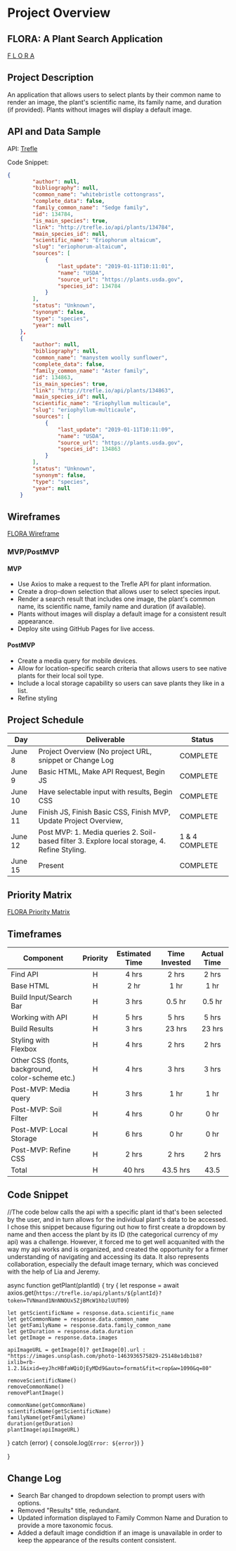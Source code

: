 # Project Overview

## FLORA: A Plant Search Application

[F L O R A](https://pages.git.generalassemb.ly/tsmiller19/FLORA/)

## Project Description

An application that allows users to select plants by their common name to render an image, the plant's scientific name, its family name, and duration (if provided). Plants without images will display a default image.

## API and Data Sample

API: 
[Trefle](https://trefle.io/)

Code Snippet:

```json
{
        "author": null,
        "bibliography": null,
        "common_name": "whitebristle cottongrass",
        "complete_data": false,
        "family_common_name": "Sedge family",
        "id": 134784,
        "is_main_species": true,
        "link": "http://trefle.io/api/plants/134784",
        "main_species_id": null,
        "scientific_name": "Eriophorum altaicum",
        "slug": "eriophorum-altaicum",
        "sources": [
            {
                "last_update": "2019-01-11T10:11:01",
                "name": "USDA",
                "source_url": "https://plants.usda.gov",
                "species_id": 134784
            }
        ],
        "status": "Unknown",
        "synonym": false,
        "type": "species",
        "year": null
    },
    {
        "author": null,
        "bibliography": null,
        "common_name": "manystem woolly sunflower",
        "complete_data": false,
        "family_common_name": "Aster family",
        "id": 134863,
        "is_main_species": true,
        "link": "http://trefle.io/api/plants/134863",
        "main_species_id": null,
        "scientific_name": "Eriophyllum multicaule",
        "slug": "eriophyllum-multicaule",
        "sources": [
            {
                "last_update": "2019-01-11T10:11:09",
                "name": "USDA",
                "source_url": "https://plants.usda.gov",
                "species_id": 134863
            }
        ],
        "status": "Unknown",
        "synonym": false,
        "type": "species",
        "year": null
    }
```

## Wireframes

[FLORA Wireframe](https://wireframe.cc/VQ6qlH)

### MVP/PostMVP
#### MVP 

- Use Axios to make a request to the Trefle API for plant information. 
- Create a drop-down selection that allows user to select species input.
- Render a search result that includes one image, the plant's common name, its scientific name, family name and duration (if available).
- Plants without images will display a default image for a consistent result appearance.  
- Deploy site using GitHub Pages for live access. 

#### PostMVP  
- Create a media query for mobile devices. 
- Allow for location-specific search criteria that allows users to see native plants for their local soil type. 
- Include a local storage capability so users can save plants they like in a list.
- Refine styling


## Project Schedule

|  Day | Deliverable | Status
|---|---| ---|
|June 8| Project Overview (No project URL, snippet or Change Log | COMPLETE
|June 9| Basic HTML, Make API Request, Begin JS | COMPLETE
|June 10| Have selectable input with results, Begin CSS | COMPLETE
|June 11| Finish JS, Finish Basic CSS, Finish MVP, Update Project Overview,  | COMPLETE
|June 12| Post MVP: 1. Media queries 2. Soil-based filter 3. Explore local storage, 4. Refine Styling.| 1 & 4 COMPLETE
|June 15| Present | COMPLETE

## Priority Matrix

[FLORA Priority Matrix](https://app.conceptboard.com/board/ug3x-zmum-c2md-ibp1-conb)

## Timeframes

| Component | Priority | Estimated Time | Time Invested | Actual Time |
| --- | :---: |  :---: | :---: | :---: |
| Find API | H | 4 hrs | 2 hrs | 2 hrs|
| Base HTML | H | 2 hr | 1 hr | 1 hr |
| Build Input/Search Bar | H | 3 hrs| 0.5 hr  | 0.5 hr |
| Working with API | H | 5 hrs | 5 hrs | 5 hrs |
| Build Results | H | 3 hrs | 23 hrs | 23 hrs |
| Styling with Flexbox | H | 4 hrs | 2 hrs | 2 hrs |
| Other CSS (fonts, background, color-scheme etc.) | H | 4 hrs | 3 hrs | 3 hrs |
| Post-MVP: Media query | H | 3 hrs | 1 hr | 1 hr |
| Post-MVP: Soil Filter | H | 4 hrs | 0 hr| 0 hr|
| Post-MVP: Local Storage | H | 6 hrs | 0 hr| 0 hr|
| Post-MVP: Refine CSS | H | 2 hrs | 2 hrs | 2 hrs |
| Total | H | 40 hrs| 43.5 hrs | 43.5 |

## Code Snippet

//The code below calls the api with a specific plant id that's been selected by the user, and in turn allows for the individual plant's data to be accessed.  I chose this snippet because figuring out how to first create a dropdown by name and then access the plant by its ID (the categorical currency of my api) was a challenge. However, it forced me to get well acquanited with the way my api works and is organized, and created the opportunity for a firmer understanding of navigating and accessing its data. It also represents collaboration, especially the default image ternary, which was concieved with the help of Lia and Jeremy. 

async function getPlant(plantId) {
  try {
    let response = await axios.get(`https://trefle.io/api/plants/${plantId}?token=TVNmand1NnNNOUx5ZjBMcW1hbzlUUT09`)

    let getScientificName = response.data.scientific_name
    let getCommonName = response.data.common_name
    let getFamilyName = response.data.family_common_name
    let getDuration = response.data.duration
    let getImage = response.data.images

    apiImageURL = getImage[0]? getImage[0].url : "https://images.unsplash.com/photo-1463936575829-25148e1db1b8?ixlib=rb-1.2.1&ixid=eyJhcHBfaWQiOjEyMDd9&auto=format&fit=crop&w=1090&q=80"
    
    removeScientificName()
    removeCommonName()
    removePlantImage()

    commonName(getCommonName)
    scientificName(getScientificName)
    familyName(getFamilyName)
    duration(getDuration)
    plantImage(apiImageURL)
    
  } catch (error) {
    console.log(`Error: ${error}`)
  }
    
}
    


## Change Log

- Search Bar changed to dropdown selection to prompt users with options.
- Removed "Results" title, redundant.
- Updated information displayed to Family Common Name and Duration to provide a more taxonomic focus. 
- Added a default image condidtion if an image is unavailable in order to keep the appearance of the results content consistent.

